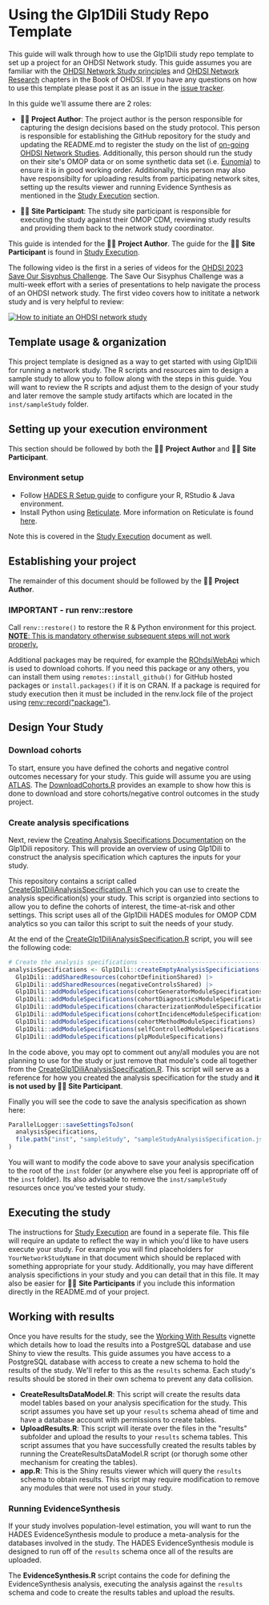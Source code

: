 Using the Glp1Dili Study Repo Template
=================

This guide will walk through how to use the Glp1Dili study repo template to set
up a project for an OHDSI Network study. This guide assumes you are familiar
with the [OHDSI Network Study
principles](https://ohdsi.github.io/TheBookOfOhdsi/StudySteps.html) and [OHDSI
Network Research](https://ohdsi.github.io/TheBookOfOhdsi/NetworkResearch.html)
chapters in the Book of OHDSI. If you have any questions on how to use this template please post it as an issue in the [issue tracker](https://github.com/ohdsi-studies/Glp1DiliStudyRepoTemplate/issues).

In this guide we'll assume there are 2 roles:

- 🦸‍♀️ **Project Author**: The project author is the person responsible
for capturing the design decisions based on the
study protocol. This person is responsible for establishing the 
GitHub repository for the study and updating the README.md to register the study on the list of [on-going OHDSI Network
Studies](https://data.ohdsi.org/OhdsiStudies). Additionally, this person should
run the study on their site's OMOP data or on some synthetic data set (i.e. [Eunomia](https://github.com/OHDSI/Eunomia)) to ensure it is in good working
order. Additionally, this person may also have responsibilty for uploading results from participating network sites, setting up the results viewer and running Evidence Synthesis as mentioned in the [Study Execution](https://ohdsi.github.io/TheBookOfOhdsi/NetworkResearch.html#study-execution) section.

- 👩‍🔬 **Site Participant**: The study site participant is responsible for
executing the study against their OMOP CDM, reviewing study results and providing
them back to the network study coordinator. 

This guide is intended for the 🦸‍♀️ **Project Author**. The guide for the 👩‍🔬 **Site Participant** is found in [Study Execution](StudyExecution.md).

The following video is the first in a series of videos for the [OHDSI 2023 Save Our Sisyphus Challenge](https://ohdsi.org/sos-challenge/). The Save Our Sisyphus Challenge was a multi-week effort with a series of presentations to help navigate the process of an OHDSI network study. The first video covers how to inititate a network study and is very helpful to review:

[![How to initiate an OHDSI network study](http://img.youtube.com/vi/Aj4x6g7n3Mc/0.jpg)](http://www.youtube.com/watch?v=Aj4x6g7n3Mc "How to initiate an OHDSI network study")

## Template usage & organization

This project template is designed as a way to get started with using Glp1Dili for running a network study. The R scripts and resources aim to design a sample study to allow you to follow along with the steps in this guide. You will want to review the R scripts and adjust them to the design of your study and later remove the sample study artifacts which are located in the `inst/sampleStudy` folder.

## Setting up your execution environment

This section should be followed by both the 🦸‍♀️ **Project Author** and 👩‍🔬 **Site Participant**.

### Environment setup

- Follow [HADES R Setup guide](https://ohdsi.github.io/Hades/rSetup.html) to configure your R, RStudio & Java environment. 
- Install Python using [Reticulate](https://ohdsi.github.io/PatientLevelPrediction/articles/InstallationGuide.html#creating-python-reticulate-environment). More information on Reticulate is found [here](https://rstudio.github.io/reticulate/).

Note this is covered in the [Study Execution](StudyExecution.md) document as well.

## Establishing your project

The remainder of this document should be followed by the 🦸‍♀️ **Project Author**.

### IMPORTANT - run renv::restore
Call `renv::restore()` to restore the R & Python environment for this project. <ins>**NOTE**: This is mandatory otherwise subsequent steps will not work properly<ins>.

Additional packages may be required, for example the [ROhdsiWebApi](https://github.com/OHDSI/ROhdsiWebApi) which is used to download cohorts. If you need this package or any others, you can install them using `remotes::install_github()` for GitHub hosted packages or `install.packages()` if it is on CRAN. If a package is required for study execution then it must be included in the renv.lock file of the project using [renv::record("package")](https://rstudio.github.io/renv/reference/record.html).

## Design Your Study

### Download cohorts
To start, ensure you have defined the cohorts and negative control outcomes necessary for your study. This guide will assume you are using [ATLAS](https://atlas-demo.ohdsi.org/). The [DownloadCohorts.R](DownloadCohorts.R) provides an example to show how this is done to download and store cohorts/negative control outcomes in the study project.

### Create analysis specifications
Next, review the [Creating Analysis Specifications Documentation](https://ohdsi.github.io/Glp1Dili/articles/CreatingAnalysisSpecification.html) 
on the Glp1Dili repository. This will provide an overview of using Glp1Dili to 
construct the analysis specification which captures the inputs for your study.

This repository contains a script called [CreateGlp1DiliAnalysisSpecification.R](CreateGlp1DiliAnalysisSpecification.R) which you can use to create the analysis specification(s) your study. This script is organzied into sections to allow you to define the cohorts of interest, the time-at-risk and other settings. This script uses all of the Glp1Dili HADES modules for OMOP CDM analytics so you can tailor this script to suit the needs of your study.

At the end of the [CreateGlp1DiliAnalysisSpecification.R](CreateGlp1DiliAnalysisSpecification.R) script, you will see the following code:

```r
# Create the analysis specifications ------------------------------------------
analysisSpecifications <- Glp1Dili::createEmptyAnalysisSpecificiations() |>
  Glp1Dili::addSharedResources(cohortDefinitionShared) |> 
  Glp1Dili::addSharedResources(negativeControlsShared) |>
  Glp1Dili::addModuleSpecifications(cohortGeneratorModuleSpecifications) |>
  Glp1Dili::addModuleSpecifications(cohortDiagnosticsModuleSpecifications) |>
  Glp1Dili::addModuleSpecifications(characterizationModuleSpecifications) |>
  Glp1Dili::addModuleSpecifications(cohortIncidenceModuleSpecifications) |>
  Glp1Dili::addModuleSpecifications(cohortMethodModuleSpecifications) |>
  Glp1Dili::addModuleSpecifications(selfControlledModuleSpecifications) |>
  Glp1Dili::addModuleSpecifications(plpModuleSpecifications)
```

In the code above, you may opt to comment out any/all modules you are not planning to use for the study or just remove that module's code all together from the [CreateGlp1DiliAnalysisSpecification.R](CreateGlp1DiliAnalysisSpecification.R). This script will serve as a reference for how you created the analysis specification for the study and **it is not used by 👩‍🔬 Site Participant**.  

Finally you will see the code to save the analysis specification as shown here:

```r
ParallelLogger::saveSettingsToJson(
  analysisSpecifications, 
  file.path("inst", "sampleStudy", "sampleStudyAnalysisSpecification.json")
)
```

You will want to modify the code above to save your analysis specification to the root of the `inst` folder (or anywhere else you feel is appropriate off of the `inst` folder). Its also advisable to remove the `inst/sampleStudy` resources once you've tested your study.

## Executing the study

The instructions for [Study Execution](StudyExecution.md) are found in a seperate file. This file will require an update to reflect the way in which you'd like to have users execute your study. For example you will find placeholders for `YourNetworkStudyName` in that document which should be replaced with something appropriate for your study. Additionally, you may have different analysis specifictions in your study and you can detail that in this file. It may also be easier for 👩‍🔬 **Site Participants** if you include this information directly in the README.md of your project. 

## Working with results

Once you have results for the study, see the [Working With Results](
https://ohdsi.github.io/Glp1Dili/articles/WorkingWithResults.html) vignette which details how to load the results into a PostgreSQL database and use Shiny to view the results. This guide assumes you have access to a PostgreSQL database with access to create a new schema to hold the results of the study. We'll refer to this as the `results` schema. Each study's results should be stored in their own schema to prevent any data collision.

- **CreateResultsDataModel.R**: This script will create the results data model tables based on your analysis specification for the study. This script assumes you have set up your `results` schema ahead of time and have a database account with permissions to create tables.
- **UploadResults.R**: This script will iterate over the files in the "results" subfolder and upload the results to your `results` schema tables. This script assumes that you have successfully created the results tables by running the CreateResultsDataModel.R script (or thorugh some other mechanism for creating the tables).
- **app.R**: This is the Shiny results viewer which will query the `results` schema to obtain results. This script may require modification to remove any modules that were not used in your study.

### Running EvidenceSynthesis

If your study involves population-level estimation, you will want to run the HADES EvidenceSynthesis module to produce a meta-analysis for the databases involved in the study. The HADES EvidenceSynthesis module is designed to run off of the `results` schema once all of the results are uploaded.

The **EvidenceSynthesis.R** script contains the code for defining the EvidenceSynthesis analysis, executing the analysis against the `results` schema and code to create the results tables and upload the results.

